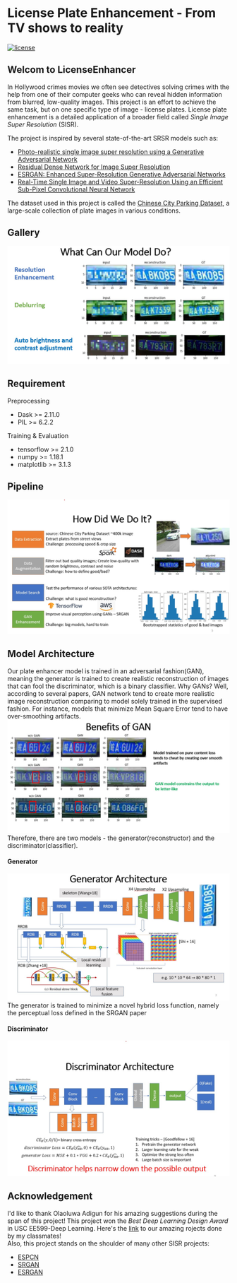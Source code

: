 # License Plate Enhancement - From TV shows to reality 
[![license](https://img.shields.io/github/license/mashape/apistatus.svg)](LICENSE)

## Welcom to LicenseEnhancer 

In Hollywood crimes movies we often see detectives solving crimes with the help from one of 
their computer geeks who can reveal hidden information from blurred, low-quality images. This
project is an effort to achieve the same task, but on one specific type of image - license plates. 
License plate enhancement is a detailed application of a broader field called *Single Image Super Resolution* 
(SISR). 

The project is inspired by several state-of-the-art SRSR models such as: 
* [Photo-realistic single image super resolution using a Generative Adversarial Network](https://arxiv.org/abs/1609.04802)
* [Residual Dense Network for Image Super Resolution](https://arxiv.org/abs/1802.08797)
* [ESRGAN: Enhanced Super-Resolution Generative Adversarial Networks](https://arxiv.org/abs/1809.00219)
* [Real-Time Single Image and Video Super-Resolution Using an Efficient Sub-Pixel Convolutional Neural Network](https://arxiv.org/abs/1609.05158)

The dataset used in this project is called the [Chinese City Parking Dataset](https://github.com/detectRecog/CCPD), a large-scale collection of plate images in 
various conditions. 

## Gallery 
![gallery](Misc/Gallery.jpg)

## Requirement 
Preprocessing
* Dask >= 2.11.0
* PIL >= 6.2.2  

Training & Evaluation
* tensorflow >= 2.1.0
* numpy >= 1.18.1
* matplotlib >= 3.1.3

## Pipeline
![pipeline](Misc/Pipeline.jpg)

## Model Architecture
Our plate enhancer model is trained in an adversarial fashion(GAN), meaning the generator is trained to create realistic 
reconstruction of images that can fool the discriminator, which is a binary classifier. Why GANs? Well, according to several 
papers, GAN network tend to create more realistic image reconstruction comparing to model solely trained in the supervised 
fashion. For instance, models that minimize Mean Square Error tend to have over-smoothing artifacts. 
![comparsion](Misc/Comparision.jpg)
Therefore, there are two models - the generator(reconstructor) and the discriminator(classifier).
#### Generator
![generator](Misc/Generator.jpg)
The generator is trained to minimize a novel hybrid loss function, namely the perceptual loss defined in the SRGAN paper 


#### Discriminator 
![discriminator](Misc/Discriminator.jpg)

## Acknowledgement 
I'd like to thank Olaoluwa Adigun for his amazing suggestions during the span of this project!
This project won the *Best Deep Learning Design Award* in USC EE599-Deep Learning. Here's the [link](https://drive.google.com/file/d/1VdCU_LArUe-KHj5vDVT0xyne9-bVK7n4/view)
 to our amazing rojects done by my classmates!   
Also, this project stands on the shoulder of many other SISR projects: 
* [ESPCN](https://github.com/leftthomas/ESPCN)
* [SRGAN](https://github.com/tensorlayer/srgan)
* [ESRGAN](https://github.com/xinntao/ESRGAN)






